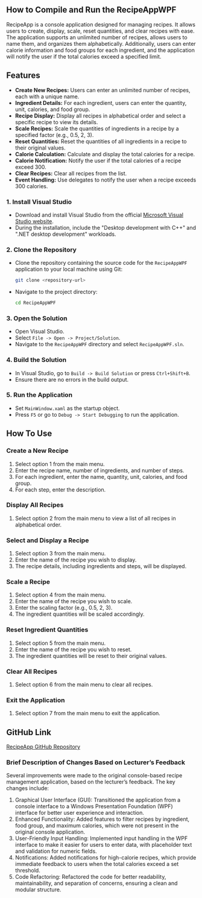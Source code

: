 ﻿
## How to Compile and Run the RecipeAppWPF
RecipeApp is a console application designed for managing recipes. It allows users to create, display, scale, reset quantities, and clear recipes with ease. The application supports an unlimited number of recipes, allows users to name them, and organizes them alphabetically. Additionally, users can enter calorie information and food groups for each ingredient, and the application will notify the user if the total calories exceed a specified limit.

## Features

- **Create New Recipes:** Users can enter an unlimited number of recipes, each with a unique name.
- **Ingredient Details:** For each ingredient, users can enter the quantity, unit, calories, and food group.
- **Recipe Display:** Display all recipes in alphabetical order and select a specific recipe to view its details.
- **Scale Recipes:** Scale the quantities of ingredients in a recipe by a specified factor (e.g., 0.5, 2, 3).
- **Reset Quantities:** Reset the quantities of all ingredients in a recipe to their original values.
- **Calorie Calculation:** Calculate and display the total calories for a recipe.
- **Calorie Notification:** Notify the user if the total calories of a recipe exceed 300.
- **Clear Recipes:** Clear all recipes from the list.
- **Event Handling:** Use delegates to notify the user when a recipe exceeds 300 calories.

### 1. Install Visual Studio

- Download and install Visual Studio from the official [Microsoft Visual Studio website](https://visualstudio.microsoft.com/).
- During the installation, include the "Desktop development with C++" and ".NET desktop development" workloads.

### 2. Clone the Repository

- Clone the repository containing the source code for the `RecipeAppWPF` application to your local machine using Git:
  ```sh
  git clone <repository-url>
  ```
- Navigate to the project directory:
  ```sh
  cd RecipeAppWPF
  ```

### 3. Open the Solution

- Open Visual Studio.
- Select `File -> Open -> Project/Solution`.
- Navigate to the `RecipeAppWPF` directory and select `RecipeAppWPF.sln`.

### 4. Build the Solution

- In Visual Studio, go to `Build -> Build Solution` or press `Ctrl+Shift+B`.
- Ensure there are no errors in the build output.

### 5. Run the Application

- Set `MainWindow.xaml` as the startup object.
- Press `F5` or go to `Debug -> Start Debugging` to run the application.

## How To Use

### Create a New Recipe

1. Select option 1 from the main menu.
2. Enter the recipe name, number of ingredients, and number of steps.
3. For each ingredient, enter the name, quantity, unit, calories, and food group.
4. For each step, enter the description.

### Display All Recipes

1. Select option 2 from the main menu to view a list of all recipes in alphabetical order.

### Select and Display a Recipe

1. Select option 3 from the main menu.
2. Enter the name of the recipe you wish to display.
3. The recipe details, including ingredients and steps, will be displayed.

### Scale a Recipe

1. Select option 4 from the main menu.
2. Enter the name of the recipe you wish to scale.
3. Enter the scaling factor (e.g., 0.5, 2, 3).
4. The ingredient quantities will be scaled accordingly.

### Reset Ingredient Quantities

1. Select option 5 from the main menu.
2. Enter the name of the recipe you wish to reset.
3. The ingredient quantities will be reset to their original values.

### Clear All Recipes

1. Select option 6 from the main menu to clear all recipes.

### Exit the Application

1. Select option 7 from the main menu to exit the application.

## GitHub Link

[RecipeApp GitHub Repository](https://github.com/NevilleKabamba/ST10404539-PROG6221-PART-1.git)

### Brief Description of Changes Based on Lecturer’s Feedback

Several improvements were made to the original console-based recipe management application, based on the lecturer’s feedback. The key changes include:
1.	Graphical User Interface (GUI): Transitioned the application from a console interface to a Windows Presentation Foundation (WPF) interface for better user experience and interaction.
2.	Enhanced Functionality: Added features to filter recipes by ingredient, food group, and maximum calories, which were not present in the original console application.
3.	User-Friendly Input Handling: Implemented input handling in the WPF interface to make it easier for users to enter data, with placeholder text and validation for numeric fields.
4.	Notifications: Added notifications for high-calorie recipes, which provide immediate feedback to users when the total calories exceed a set threshold.
5.	Code Refactoring: Refactored the code for better readability, maintainability, and separation of concerns, ensuring a clean and modular structure.

